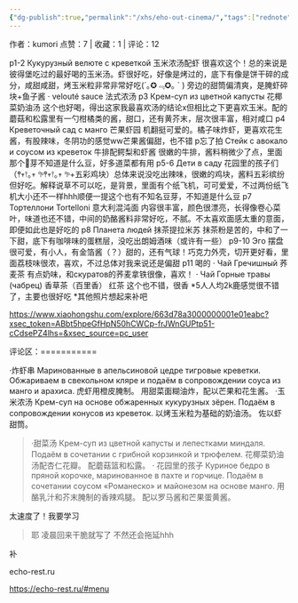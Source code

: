 ```yaml
---
{"dg-publish":true,"permalink":"/xhs/eho-out-cinema/","tags":["rednote","圣彼得堡"]}
---
```



作者：kumori
点赞：7   |   收藏：1   |   评论：12

p1-2 Кукурузный велюте с креветкой 玉米浓汤配虾 很喜欢这个！总的来说是彼得堡吃过的最好喝的玉米汤。虾很好吃，好像是烤过的，底下有像是饼干碎的成分，咸甜咸甜，烤玉米粒非常非常好吃(´｡✪﹃✪｡ ` ) 旁边的甜筒偏清爽，是腌虾碎块+鱼子酱
· velouté sauce 法式浓汤
p3 Крем-суп из цветной капусты 花椰菜奶油汤 这个也好喝，得出这家我最喜欢汤的结论x但相比之下更喜欢玉米。配的蘑菇和松露里有一勺柑橘类的酱，甜口，还有黄芥末，层次很丰富，相对咸口
p4 Креветочный сад с манго 芒果虾园 机翻挺可爱的。橘子味炸虾，更喜欢花生酱，有股辣味，冬阴功的感觉ww芒果酱偏甜，也不错
p忘了拍 Стейк с авокало и соусом из креветок 牛排配鳄梨和虾酱 很嫩的牛排，酱料稍微少了点，里面那个🫘芽不知道是什么豆，好多道菜都有用
p5-6 Дети в саду 花园里的孩子们（𖤣𖥧𖥣｡𖥧 𖧧𖤣𖥧𖥣｡𖥧 𖧧+五彩鸡块）总体来说没吃出辣味，很嫩的鸡块，酱料五彩缤纷但好吃。解释说草不可以吃，是背景，里面有个纸飞机，可可爱爱，不过两份纸飞机大小还不一样hhh顺便一提这个也有不知名豆芽，不知道是什么豆
p7 Тортеллони Tortelloni 意大利混沌面 内容很丰富，颜色很漂亮，长得像卷心菜叶，味道也还不错，中间的奶酪酱料非常好吃，不腻。不太喜欢面感太重的意面，即便如此也是好吃的
p8 Планета людей 抹茶提拉米苏 抹茶粉是苦的，中和了一下甜，底下有咖啡味的蛋糕层，没吃出朗姆酒味（或许有一些）
p9-10 Эго 摆盘很可爱，有小人，有金箔酱（？）甜的，还有气球！巧克力外壳，切开更好看，里面荔枝味很浓，喜欢，不过总体对我来说还是偏甜
p11 喝的
· Чай Гречишный 荞麦茶 有点奶味，和скуратов的荞麦拿铁很像，喜欢！
· Чай Горные травы (чабрец) 香草茶（百里香） 红茶 这个也不错，很香
*5人人均2k鹿感觉很不错了，主要也很好吃
*其他照片想起来补吧

https://www.xiaohongshu.com/explore/663d78a3000000001e01eabc?xsec_token=ABbt5hpeGfHpN50hCWCp-frJWnGUPtp51-cCdsePZ4lhs=&xsec_source=pc_user

评论区：===========

·炸虾串
Маринованные в апельсиновой цедре тигровые креветки.
Обжариваем в свекольном кляре и подаём в сопровождении соуса из манго и арахиса.
虎虾用橙皮腌制。
用甜菜面糊油炸，配以芒果和花生酱。
·玉米浓汤
Крем-суп на основе обжаренных кукурузных зёрен. 
Подаём в сопровождении конусов из креветок.
以烤玉米粒为基础的奶油汤。 
佐以虾甜筒。

> ·甜菜汤
Крем-суп из цветной капусты и лепестками миндаля.
Подаём в сочетании с грибной корзинкой и трюфелем.
花椰菜奶油汤配杏仁花瓣。
配蘑菇篮和松露。
· 花园里的孩子
Куриное бедро в пряной корочке, маринованное в пахте и горчице.
Подаём в сочетании соусом «Романеско» и майонезом на основе манго.
用酪乳汁和芥末腌制的香辣鸡腿。
配以罗马酱和芒果蛋黄酱。

太速度了！我要学习

> 耶 凌晨回来干脆就写了 不然还会拖延hhh

补

echo-rest.ru

https://echo-rest.ru/#menu